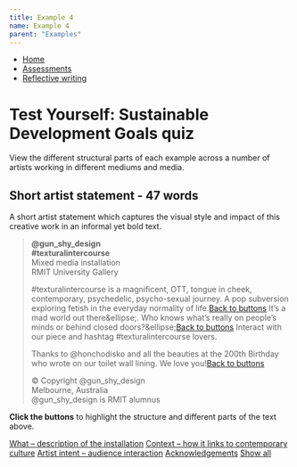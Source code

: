 ```yaml
---
title: Example 4
name: Example 4
parent: "Examples"
---
```

<nav aria-label="breadcrumbs"><ul class="breadcrumbs"><li><a href="/">Home</a></li><li><a href="/assessments">Assessments</a></li><li><a href="/reflective-writing-1">Reflective writing</a></li></ul></nav>			            
<a id="main-content"></a>


<h1 class="margin-top-zero">Test Yourself: Sustainable Development Goals quiz</h1>

<p>View the different structural parts of each example across a number of artists working in different mediums and media.</p>
<h2>Short artist statement - 47 words</h2>
<p>A short artist statement which captures the visual style and impact of this creative work in an informal yet bold text.</p>
<div class="frog">
	<blockquote>
		<a id="mark-up-content"></a>
		<p><strong>@gun_shy_design<br />#texturalintercourse</strong><br />Mixed media installation<br />RMIT University Gallery</p>
		<p><span id="what">#texturalintercourse is a magnificent, OTT, tongue in cheek, contemporary, psychedelic, psycho-sexual journey. A pop subversion exploring fetish in the everyday normality of life.</span><a href="#button-group" >Back to buttons</a> <span id="context">It’s a mad world out there&ellipse;. Who knows what’s really on people’s minds or behind closed doors?&ellipse;<a href="#button-group" >Back to buttons</a></span> <span id="intent">Interact with our piece and hashtag #texturalintercourse lovers.</span></p>
		<p><span id="acknowledgements">Thanks to @honchodisko and all the beauties at the 200th Birthday who wrote on our toilet wall lining. We love you!<a href="#button-group" class="visually-hidden">Back to buttons</a></span></p>
		<p class="small">&copy; Copyright @gun_shy_design<br />Melbourne, Australia<br />@gun_shy_design is RMIT alumnus</p>
	</blockquote>
	<div class="button-group" id="button-group">
		<p><strong>Click the buttons</strong> to highlight the structure and different parts of the text above.</p>
		<a class="btn btn-default text-markup-btn" role="button" href="#what">What – description of the installation</a>
		<a class="btn btn-default text-markup-btn" role="button" href="#context">Context – how it links to contemporary culture</a>
		<a class="btn btn-default text-markup-btn" role="button" href="#intent">Artist intent – audience interaction</a>
		<a class="btn btn-default text-markup-btn" role="button" href="#acknowledgements">Acknowledgements</a>
		<a class="btn btn-default" role="button" id="showAll" href="#mark-up-content">Show all</a>
	</div>
</div>

<script>
// Declare array of colours
var colArray = [
"color-teal",
"color-pink",
"color-green",
"color-purple",
"color-brown",
"color-blue",
"color-red",
"color-yellow"
];
// Select all elements with the class "text-markup-btn"
var elements = document.getElementsByClassName("text-markup-btn");
// Iterate over each element and add an event listener
for (let i = 0; i < elements.length; i++) {
    elements[i].addEventListener("click", function(event) {
        handleClick(event.target, i);
    });
}
// Define the event handler function
function handleClick(button, index) {
    resetAllTextHighlights();
	highlightText(button, index);	
}
function resetAllTextHighlights()
{
	//get all the spans in a blockquote,
	var blockquote = document.querySelector('blockquote');
	var spans = blockquote.querySelectorAll('span');
	//remove all classes
	spans.forEach(function(span) {
		removeClasses(span);
	});
	//get all the buttons of type text-markup-btn
	var elements = document.querySelectorAll(".text-markup-btn");
	//remove all classes, except for button ones
	elements.forEach(function(element) {
		removeClasses(element);
	});
}
function highlightText(button, index)
{
	//Get the span tag of the text we wnat to highlight
	var theTextId = button.getAttribute('href').substring(1);
	var theText = document.getElementById(theTextId);
	//grab the next colours in the colourArray
	var colIndex = getColour(index);
	//add the classes to the theTest to show the highlight
	theText.classList.add(colArray[colIndex]);
	button.classList.add(colArray[colIndex]);
	//add in a back to content link at the end
}
//Grab colour class from array, wrap around if required
function getColour(index) {
	if(index >= colArray.length) {
		return (index - colArray.length);
	}
	else {
		return index;
	}
}
function removeClasses(element)
{
	var classesToKeep = ['btn', 'btn-default', 'text-markup-btn'];
    // Iterate over the class list and remove classes that are not in the classesToKeep array
    element.classList.forEach(function(className) {
        if (!classesToKeep.includes(className)) {
            element.classList.remove(className);
        }
    });
}
function highlightAll() {
	var elements = document.getElementsByClassName("text-markup-btn");
	// Iterate over each element and add an event listener
	for (let i = 0; i < elements.length; i++) {
		highlightText(elements[i], i);
	}	
}
//add event listener to showAll button
showAll.addEventListener("click", function(event) {
	highlightAll();
});
</script>







